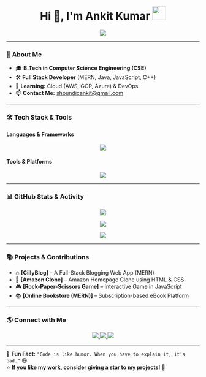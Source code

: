 <h1 align="center">
  Hi 👋, I'm Ankit Kumar  
  <img src="https://media.giphy.com/media/hvRJCLFzcasrR4ia7z/giphy.gif" width="35">
</h1>

<p align="center">
  <img src="https://readme-typing-svg.herokuapp.com?color=%2336BCF7&lines=Full+Stack+Developer;Java+%7C+MERN+Stack;+%7C+Web+Developer" />
</p>

---

### 🚀 **About Me**  

- 🎓 **B.Tech in Computer Science Engineering (CSE)**    
- 🛠️ **Full Stack Developer** (MERN, Java, JavaScript, C++)  
- 🌱 **Learning:** Cloud (AWS, GCP, Azure) & DevOps  
- 📫 **Contact Me:** shoundicankit@gmail.com  

---

### 🛠 **Tech Stack & Tools**  

#### **Languages & Frameworks**  
<p align="center">
  <img src="https://skillicons.dev/icons?i=java,js,react,nodejs,express,mongodb,cpp,html,css" />
</p>

#### **Tools & Platforms**  
<p align="center">
  <img src="https://skillicons.dev/icons?i=git,github,vscode,shopify,figma,aws,azure" />
</p>

---

### 📊 **GitHub Stats & Activity**  

<p align="center">
  <img src="https://github-readme-stats.vercel.app/api?username=ankitkumar7324&show_icons=true&theme=tokyonight" />
</p>

<p align="center">
  <img src="https://github-readme-streak-stats.herokuapp.com/?user=ankitkumar7324&theme=dark" />
</p>

<p align="center">
  <img src="https://github-profile-summary-cards.vercel.app/api/cards/profile-details?username=ankitkumar7324&theme=github_dark" />
</p>

---

### 📚 **Projects & Contributions**  

- 🔥 **[CillyBlog]** – A Full-Stack Blogging Web App (MERN)  
- 🛒 **[Amazon Clone]** – Amazon Homepage Clone using HTML & CSS  
- 🎮 **[Rock-Paper-Scissors Game]** – Interactive Game in JavaScript  
- 📚 **[Online Bookstore (MERN)]** – Subscription-based eBook Platform  

---

### 🌎 **Connect with Me**  

<p align="center">
  <a href="https://www.linkedin.com/in/ankit0408/">
    <img src="https://img.shields.io/badge/LinkedIn-0077B5?logo=linkedin&logoColor=white" />
  </a>
  <a href="https://x.com/code_ankit">
    <img src="https://img.shields.io/badge/Twitter-1DA1F2?logo=twitter&logoColor=white" />
  </a>
  <a href="https://github.com/ankitkumar7324">
    <img src="https://img.shields.io/badge/GitHub-100000?logo=github&logoColor=white" />
  </a>
</p>

---

🎯 **Fun Fact:** `"Code is like humor. When you have to explain it, it’s bad."` 😆  
⭐ **If you like my work, consider giving a star to my projects!** 🚀

